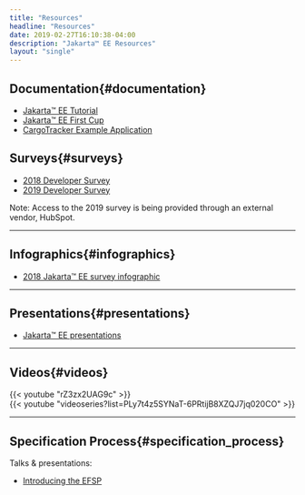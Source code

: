 ```yaml
---
title: "Resources"
headline: "Resources" 
date: 2019-02-27T16:10:38-04:00
description: "Jakarta™ EE Resources"
layout: "single"
---
```


## Documentation{#documentation}

* [Jakarta™ EE Tutorial](https://eclipse-ee4j.github.io/jakartaee-tutorial/)
* [Jakarta™ EE First Cup](https://eclipse-ee4j.github.io/jakartaee-firstcup/)
* [CargoTracker Example Application](https://github.com/eclipse-ee4j/cargotracker)

## Surveys{#surveys}

* [2018 Developer Survey](/documents/insights/2018-jakarta-ee-developer-survey.pdf)
* [2019 Developer Survey](http://www.eclipse.org/lpg2/jakarta/jakarta-ee-2019-developer-survey)

<p class="small">Note: Access to the 2019 survey is being provided through an external vendor, HubSpot.</p>

<hr>

## Infographics{#infographics}

* [2018 Jakarta™ EE survey infographic](https://jakarta.ee/documents/insights/2018-jakarta-ee-survey-infographic.pdf)

<hr>

## Presentations{#presentations}  

* [Jakarta™ EE presentations](https://www.slideshare.net/Jakarta_EE)

<hr>

## Videos{#videos}  

<div class="row">
  <div class="col-sm-12">{{< youtube "rZ3zx2UAG9c" >}}</div>
  <div class="col-sm-12">{{< youtube "videoseries?list=PLy7t4z5SYNaT-6PRtijB8XZQJ7jq020CO" >}}</div>
</div>

<hr>

## Specification Process{#specification_process}

Talks &amp; presentations:

* [Introducing the EFSP](introducing-the-efsp-ece-2018.pdf)
